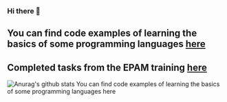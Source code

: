 ### Hi there 👋
## You can find code examples of learning the basics of some programming languages [here](https://github.com/STEP-IT-Academy)
## Completed tasks from the EPAM training [here](https://github.com/EPAM-External-Trainee)
![Anurag's github stats](https://github-readme-stats.vercel.app/api?username=KotKatLV&show_icons=true&theme=tokyonight)
You can find code examples of learning the basics of some programming languages here

